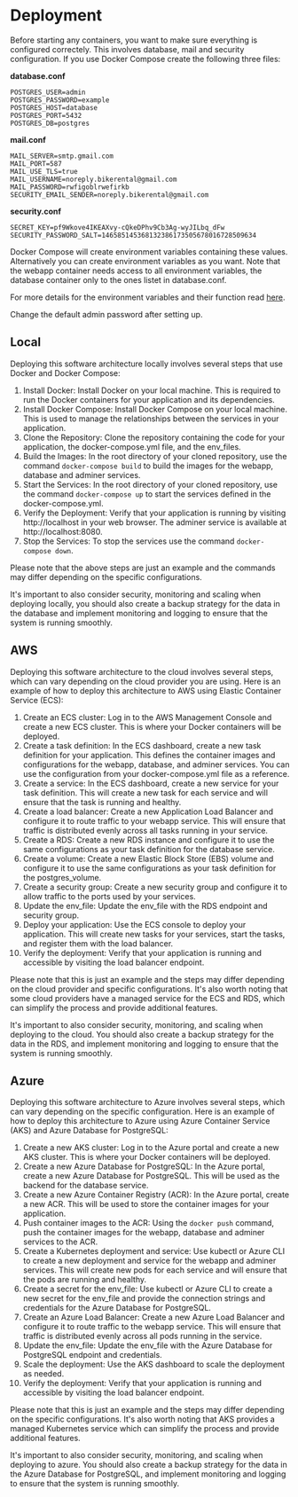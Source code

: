 # Deployment
Before starting any containers, you want to make sure everything is configured correctely. This involves database, mail and security configuration. If you use Docker Compose create the following three files:

**database.conf**
```
POSTGRES_USER=admin
POSTGRES_PASSWORD=example
POSTGRES_HOST=database
POSTGRES_PORT=5432
POSTGRES_DB=postgres

```
**mail.conf**
```
MAIL_SERVER=smtp.gmail.com
MAIL_PORT=587
MAIL_USE_TLS=true
MAIL_USERNAME=noreply.bikerental@gmail.com
MAIL_PASSWORD=rwfigoblrwefirkb
SECURITY_EMAIL_SENDER=noreply.bikerental@gmail.com

```
**security.conf**
```
SECRET_KEY=pf9Wkove4IKEAXvy-cQkeDPhv9Cb3Ag-wyJILbq_dFw
SECURITY_PASSWORD_SALT=146585145368132386173505678016728509634
```
Docker Compose will create environment variables containing these values. Alternatively you can create environment variables as you want. Note that the webapp container needs access to all environment variables, the database container only to the ones listet in database.conf.

For more details for the environment variables and their function read [here](/deliverables/doc.md/#databaseconf). 

Change the default admin password after setting up. 

## Local
Deploying this software architecture locally involves several steps that use Docker and Docker Compose:

1. Install Docker: Install Docker on your local machine. This is required to run the Docker containers for your application and its dependencies.
1. Install Docker Compose: Install Docker Compose on your local machine. This is used to manage the relationships between the services in your application.
1. Clone the Repository: Clone the repository containing the code for your application, the docker-compose.yml file, and the env_files.
1. Build the Images: In the root directory of your cloned repository, use the command `docker-compose build` to build the images for the webapp, database and adminer services.
1. Start the Services: In the root directory of your cloned repository, use the command `docker-compose up` to start the services defined in the docker-compose.yml.
1. Verify the Deployment: Verify that your application is running by visiting http://localhost in your web browser. The adminer service is available at http://localhost:8080.
1. Stop the Services: To stop the services use the command `docker-compose down`. 

Please note that the above steps are just an example and the commands may differ depending on the specific configurations.

It's important to also consider security, monitoring and scaling when deploying locally, you should also create a backup strategy for the data in the database and implement monitoring and logging to ensure that the system is running smoothly.

## AWS
Deploying this software architecture to the cloud involves several steps, which can vary depending on the cloud provider you are using. Here is an example of how to deploy this architecture to AWS using Elastic Container Service (ECS):

1. Create an ECS cluster: Log in to the AWS Management Console and create a new ECS cluster. This is where your Docker containers will be deployed.
1. Create a task definition: In the ECS dashboard, create a new task definition for your application. This defines the container images and configurations for the webapp, database, and adminer services. You can use the configuration from your docker-compose.yml file as a reference.
1. Create a service: In the ECS dashboard, create a new service for your task definition. This will create a new task for each service and will ensure that the task is running and healthy.
1. Create a load balancer: Create a new Application Load Balancer and configure it to route traffic to your webapp service. This will ensure that traffic is distributed evenly across all tasks running in your service.
1. Create a RDS: Create a new RDS instance and configure it to use the same configurations as your task definition for the database service.
1. Create a volume: Create a new Elastic Block Store (EBS) volume and configure it to use the same configurations as your task definition for the postgres_volume.
1. Create a security group: Create a new security group and configure it to allow traffic to the ports used by your services.
1. Update the env_file: Update the env_file with the RDS endpoint and security group.
1. Deploy your application: Use the ECS console to deploy your application. This will create new tasks for your services, start the tasks, and register them with the load balancer.
1. Verify the deployment: Verify that your application is running and accessible by visiting the load balancer endpoint.

Please note that this is just an example and the steps may differ depending on the cloud provider and specific configurations. It's also worth noting that some cloud providers have a managed service for the ECS and RDS, which can simplify the process and provide additional features.

It's important to also consider security, monitoring, and scaling when deploying to the cloud. You should also create a backup strategy for the data in the RDS, and implement monitoring and logging to ensure that the system is running smoothly.

## Azure
Deploying this software architecture to Azure involves several steps, which can vary depending on the specific configuration. Here is an example of how to deploy this architecture to Azure using Azure Container Service (AKS) and Azure Database for PostgreSQL:

1. Create a new AKS cluster: Log in to the Azure portal and create a new AKS cluster. This is where your Docker containers will be deployed.
1. Create a new Azure Database for PostgreSQL: In the Azure portal, create a new Azure Database for PostgreSQL. This will be used as the backend for the database service.
1. Create a new Azure Container Registry (ACR): In the Azure portal, create a new ACR. This will be used to store the container images for your application.
1. Push container images to the ACR: Using the `docker push` command, push the container images for the webapp, database and adminer services to the ACR.
1. Create a Kubernetes deployment and service: Use kubectl or Azure CLI to create a new deployment and service for the webapp and adminer services. This will create new pods for each service and will ensure that the pods are running and healthy.
1. Create a secret for the env_file: Use kubectl or Azure CLI to create a new secret for the env_file and provide the connection strings and credentials for the Azure Database for PostgreSQL.
1. Create an Azure Load Balancer: Create a new Azure Load Balancer and configure it to route traffic to the webapp service. This will ensure that traffic is distributed evenly across all pods running in the service.
1. Update the env_file: Update the env_file with the Azure Database for PostgreSQL endpoint and credentials.
1. Scale the deployment: Use the AKS dashboard to scale the deployment as needed.
1. Verify the deployment: Verify that your application is running and accessible by visiting the load balancer endpoint.

Please note that this is just an example and the steps may differ depending on the specific configurations. It's also worth noting that AKS provides a managed Kubernetes service which can simplify the process and provide additional features.

It's important to also consider security, monitoring, and scaling when deploying to azure. You should also create a backup strategy for the data in the Azure Database for PostgreSQL, and implement monitoring and logging to ensure that the system is running smoothly.
